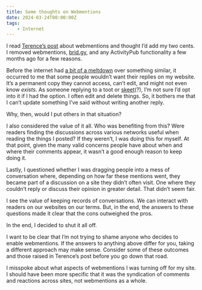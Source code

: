 ```yaml
---
title: Some thoughts on Webmentions
date: 2024-03-24T00:00:00Z
tags:
    - Internet
---
```

I read <a href="https://shkspr.mobi/blog/2022/12/the-ethics-of-syndicating-comments-using-webmentions/" target="_blank" rel="noopener">Terence’s post</a> about webmentions and thought I’d add my two cents. I removed webmentions, <a href="http://brid.gy/" target="_blank" rel="noopener">brid.gy</a>, and any ActivityPub functionality a few months ago for a few reasons.

Before the internet had <a href="https://techcrunch.com/2024/02/14/bluesky-and-mastodon-users-are-having-a-fight-that-could-shape-the-next-generation-of-social-media/" target="_blank" rel="noopener">a bit of a meltdown</a> over something similar, it occurred to me that some people wouldn’t want their replies on my website. It’s a permanent copy they cannot access, can’t edit, and might not even know *exists*. As someone replying to a toot or <a href="https://knowyourmeme.com/memes/skeet-bluesky-slang" target="_blank" rel="noopener">skeet</a>(?), I’m not sure I’d opt into it if I had the option. I often edit and delete things. So, it bothers me that I can’t update something I’ve said without writing another reply.

Why, then, would I put others in that situation?

I also considered the value of it all. Who was benefiting from this? Were readers finding the discussions across various networks useful when reading the things I posted? If they weren’t, I was doing this for myself. At that point, given the many valid concerns people have about when and where their comments appear, it wasn’t a good enough reason to keep doing it.

Lastly, I questioned whether I was dragging people into a mess of conversation where, depending on how far these mentions went, they became part of a discussion on a site they didn’t often visit. One where they couldn’t reply or discuss their opinion in greater detail. That didn’t seem fair.

I see the value of keeping records of conversations. We can interact with readers on our websites on our terms. But, in the end, the answers to these questions made it clear that the cons outweighed the pros.

In the end, I decided to shut it all off.

I want to be clear that I’m not trying to shame anyone who decides to enable webmentions. If the answers to anything above differ for you, taking a different approach may make sense. Consider some of these outcomes and those raised in Terence’s post before you go down that road.

I misspoke about what aspects of webmentions I was turning off for my site. I should have been more specific that it was the syndication of comments and reactions across sites, not webmentions as a whole.